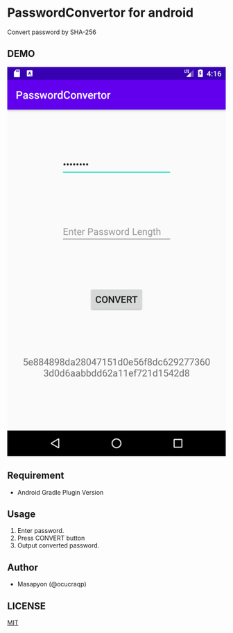 # PasswordConvertor for android
Convert password by SHA-256

## DEMO
![screenshot.png](screenshot.png)

## Requirement
- Android Gradle Plugin Version

## Usage
1. Enter password.
1. Press CONVERT button
1. Output converted password.

## Author
- Masapyon (@ocucraqp)

## LICENSE

[MIT](http://opensource.org/licenses/MIT)